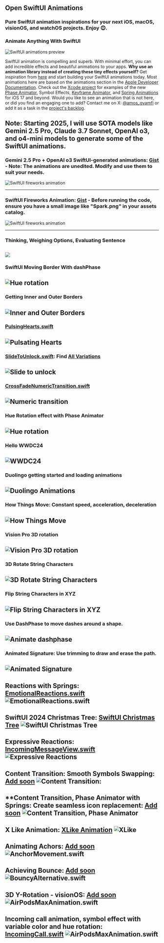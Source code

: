 ## Open SwiftUI Animations
### Pure SwiftUI animation inspirations for your next iOS, macOS, visionOS, and watchOS projects. Enjoy 😊. 

### Animate Anything With SwiftUI
![SwiftUI animations preview](GIF_Previews/jiggleAndJelloGithub.gif)

SwiftUI animation is compelling and superb. With minimal effort, you can add incredible effects and beautiful animations to your apps. **Why use an animation library instead of creating these tiny effects yourself?** Get inspiration from [here](OpenSwiftUIAnimations) and start building your SwiftUI animations today. Most animations here are based on the animations section in the [Apple Developer Documentation](https://developer.apple.com/documentation/swiftui/animations). Check out the [Xcode project](OpenSwiftUIAnimations) for examples of the new [Phase Animator](https://developer.apple.com/documentation/swiftui/phaseanimator), Symbol Effects, [Keyframe Animator](https://developer.apple.com/documentation/swiftui/keyframeanimator), and [Spring Animations](https://developer.apple.com/documentation/swiftui/spring) for iOS 17 and beyond. Would you like to see an animation that is not here, or did you find an engaging one to add? Contact me on X: [@amos_gyamfi](https://twitter.com/amos_gyamfi) or add it as a task in the [project's backlog](https://github.com/users/amosgyamfi/projects/1/views/1). 

**Note**: Starting 2025, I will use SOTA models like Gemini 2.5 Pro, Claude 3.7 Sonnet, OpenAI o3, and o4-mini models to generate some of the SwiftUI animations.
---

### Gemini 2.5 Pro + OpenAI o3 SwiftUI-generated animations: [Gist](https://github.com/amosgyamfi/open-swiftui-animations/blob/master/Gists_To_Try/Gemini_25_With_OpenAI_o3_Animation.swift) - **Note**: The animations are unedited. Modify and use them to suit your needs.  
![SwiftUI fireworks animation](GIF_Previews/gemini25_openaio3_animations.gif)

---

### SwiftUI Fireworks Animation: [Gist](https://github.com/amosgyamfi/open-swiftui-animations/blob/master/Gists_To_Try/GeminiFireworksAnimation.swift) - Before running the code, ensure you have a small image like "Spark.png" in your assets catalog. 
![SwiftUI fireworks animation](GIF_Previews/Gemini2-5SwiftUIFireworks.gif)

---

### Thinking, Weighing Options, Evaluating Sentence 
![](GIF_Previews/thinkingWeighingEvaluating.gif)
---

### SwiftUI Moving Border With dashPhase 
![Hue rotation](GIF_Previews/SwiftUIMovingBorder.gif)
---

### Getting Inner and Outer Borders 
![Inner and Outer Borders](GIF_Previews/innerOuterBorder.gif)
---

### [PulsingHearts.swift](https://github.com/amosgyamfi/open-swiftui-animations/blob/master/OpenSwiftUIAnimations/FitnessActivityAnimations/PulsingHearts.swift)  
![Pulsating Hearts](GIF_Previews/pulsatingHeart.gif)
---

### [SlideToUnlock.swift](https://github.com/amosgyamfi/open-swiftui-animations/blob/master/OpenSwiftUIAnimations/SlideToCancelAnimations/SlideToCancelWithScale.swift): Find [All Variations](https://github.com/amosgyamfi/open-swiftui-animations/tree/master/OpenSwiftUIAnimations/SlideToCancelAnimations) 
![Slide to unlock](GIF_Previews/slideToUnlock.gif)
---


### [CrossFadeNumericTransition.swift](https://github.com/amosgyamfi/open-swiftui-animations/blob/master/OpenSwiftUIAnimations/HumanInitiatedAnimations/IncreaseDecrease.swift) 
![Numeric transition](GIF_Previews/numericTransitionCrossfade.gif)
---

### Hue Rotation effect with Phase Animator 
![Hue rotation](GIF_Previews/wwdc24Invite.gif)
---

### Hello WWDC24 
![WWDC24](GIF_Previews/wwdc24.gif)
---

### Duolingo getting started and loading animations
![Duolingo Animations](GIF_Previews/duoAnimated.gif)
---

### How Things Move: Constant speed, acceleration, deceleration
![How Things Move](GIF_Previews/linearEasedAnimations.gif)
---

### Vision Pro 3D rotation 
![Vision Pro 3D rotation](GIF_Previews/3dObjectsInvisionOS.gif)
---

### 3D Rotate String Characters 
![3D Rotate String Characters ](GIF_Previews/characterFlip.gif)
---

### Flip String Characters in XYZ
![Flip String Characters in XYZ](GIF_Previews/flipCharactersXYZ.gif)
---

### Use DashPhase to move dashes around a shape. 
![Animate dashphase](GIF_Previews/dashPhase.gif)
---

### Animated Signature: Use trimming to draw and erase the path. 
![Animated Signature](GIF_Previews/SignatureAnimation.gif)
---

**Reactions with Springs**: [EmotionalReactions.swift](OpenSwiftUIAnimations/Reactions/MessengerReactions/EmotionalReactions.swift)
![EmotionalReactions.swift](GIF_Previews/emotionalReactions.gif)
---

**SwiftUI 2024 Christmas Tree**: [SwiftUI Christmas Tree](OpenSwiftUIAnimations/ChristmasTree)
![SwiftUI Christmas Tree](GIF_Previews/SwiftUIChristmasTree.gif)
---

**Expressive Reactions**: [IncomingMessageView.swift](OpenSwiftUIAnimations/Reactions/MessengerReactions/IncomingMessageView.swift)
![Expressive Reactions](GIF_Previews/ExpressiveReactions.gif)
---

**Content Transition: Smooth Symbols Swapping**: [Add soon]()
![Content Transition:](GIF_Previews/contentTransition.gif)
---

**Content Transition, Phase Animator with Springs: Create seamless icon replacement: [Add soon]()
![Content Transition, Phase Animator](GIF_Previews/contentTransitionWithPhaseAnimator.gif)
---

**X Like Animation**: [XLike Animation](OpenSwiftUIAnimations/Reactions/XLike)
![XLike](GIF_Previews/Xlike.gif)
---

**Animating Achors**: [Add soon]()
![AnchorMovement.swift](GIF_Previews/anchorMovement.gif)
---

**Achieving Bounce**: [Add soon]()
![BouncyAlternative.swift](GIF_Previews/bouncyAlternative.gif)
---

**3D Y-Rotation - visionOS**: [Add soon]()
![AirPodsMaxAnimation.swift](GIF_Previews/AirPodsMaxAnimation.gif)
---

**Incoming call animation, symbol effect with variable color and hue rotation**: [IncomingCall.swift](https://gist.github.com/amosgyamfi/26ba8cbecac18202c6f2065836297766#file-incomingcall-swift)
![AirPodsMaxAnimation.swift](GIF_Previews/incomingCallAnimation.gif)
---





